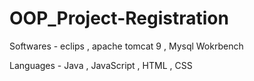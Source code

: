 # OOP_Project-Registration

Softwares - eclips , apache tomcat 9 , Mysql Wokrbench

Languages - Java , JavaScript , HTML , CSS



